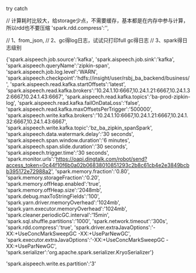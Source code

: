 try catch

// 计算耗时比较大，给storage少点，不需要缓存，基本都是在内存中参与计算，所以rdd也不要压缩 'spark.rdd.compress':'',

// 1、from_json,
// 2、gc得log日志，试试只打印full gc得日志
// 3、spark得日志级别


{'spark.aispeech.job.source':'kafka',
'spark.aispeech.job.sink':'kafka',
'spark.aispeech.queryName':'zipkin-span',
'spark.aispeech.job.log.level':'WARN',
'spark.aispeech.checkpoint':'hdfs://insight/user/rsbj_ba_backend/business/',
'spark.aispeech.read.kafka.startOffsets':'latest',
'spark.aispeech.read.kafka.brokers':'10.24.1.10:6667,10.24.1.21:6667,10.24.1.32:6667,10.24.1.43:6667',
'spark.aispeech.read.kafka.topics':'ba-prod-zipkin-log',
'spark.aispeech.read.kafka.failOnDataLoss':'false',
'spark.aispeech.read.kafka.maxOffsetsPerTrigger':'500000',
'spark.aispeech.write.kafka.brokers':'10.24.1.10:6667,10.24.1.21:6667,10.24.1.32:6667,10.24.1.43:6667',
'spark.aispeech.write.kafka.topic':'bz_ba_zipkin_spanSpark',
'spark.aispeech.data.watermark.delay':'30 seconds',
'spark.aispeech.span.window.duration':'6 minutes',
'spark.aispeech.span.slide.duration':'30 seconds',
'spark.aispeech.trigger.time':'30 seconds',
'spark.monitor.urls':'https://oapi.dingtalk.com/robot/send?access_token=0c44f10f6b0a02b06838010851293c2b8c61cb4e2e3849bcbb395172e72988a2',
'spark.memory.fraction':'0.80',
'spark.memory.storageFraction':'0.20',
'spark.memory.offHeap.enabled':'true',
'spark.memory.offHeap.size':'2048mb',
'spark.debug.maxToStringFields':'100',
'spark.yarn.driver.memoryOverhead':'1024mb',
'spark.yarn.executor.memoryOverhead':'1024mb',
'spark.cleaner.periodicGC.interval':'15min',
'spark.sql.shuffle.partitions':'1000',
'spark.network.timeout':'300s',
'spark.rdd.compress':'true',
'spark.driver.extraJavaOptions':'-XX:+UseConcMarkSweepGC -XX:+UseParNewGC',
'spark.executor.extraJavaOptions':'-XX:+UseConcMarkSweepGC -XX:+UseParNewGC',
'spark.serializer':'org.apache.spark.serializer.KryoSerializer'}

'spark.aispeech.write.es.partition':'3'